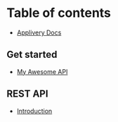 # Table of contents

* [Applivery Docs](README.md)

## Get started

* [My Awesome API](get-started/overview.md)

## REST API

* [Introduction](rest-api/introduction.md)

